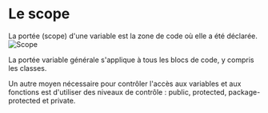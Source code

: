 # Le scope 

La portée (scope) d'une variable est la zone de code où elle a été déclarée.
![Scope](https://user.oc-static.com/upload/2021/12/02/16384488704048_p1c5-1.png)

La portée variable générale s'applique à tous les blocs de code, y compris les classes.

Un autre moyen nécessaire pour contrôler l'accès aux variables et aux fonctions est d'utiliser des niveaux de contrôle : public, protected, package-protected et private.
